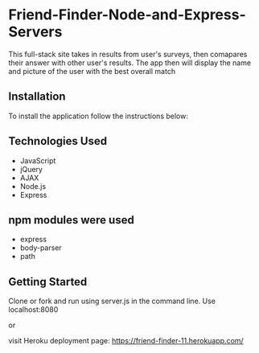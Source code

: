 # Friend-Finder-Node-and-Express-Servers

This full-stack site takes in results from user's surveys, then comapares their answer with other user's results. The app then will display the name and picture of the user with the best overall match 


## Installation 
To install the application follow the instructions below:



## Technologies Used
* JavaScript
* jQuery
* AJAX
* Node.js
* Express

## npm modules were used
* express
* body-parser
* path


## Getting Started
Clone or fork and run using server.js in the command line.
Use localhost:8080

or 

visit Heroku deployment page: https://friend-finder-11.herokuapp.com/
